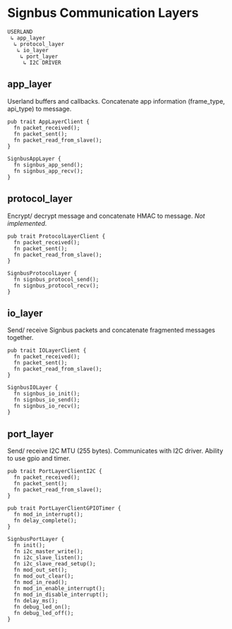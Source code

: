 # Signbus Communication Layers

```
USERLAND
 ↳ app_layer
  ↳ protocol_layer
   ↳ io_layer
    ↳ port_layer
     ↳ I2C DRIVER
```

## app_layer
Userland buffers and callbacks.
Concatenate app information (frame_type, api_type) to message.
 
    pub trait AppLayerClient {
      fn packet_received();
      fn packet_sent();
      fn packet_read_from_slave();
    }

    SignbusAppLayer {
      fn signbus_app_send();
      fn signbus_app_recv();
    }

## protocol_layer
Encrypt/ decrypt message and concatenate HMAC to message.
*Not implemented.*

    pub trait ProtocolLayerClient {
      fn packet_received();
      fn packet_sent();
      fn packet_read_from_slave();
    }

    SignbusProtocolLayer {
      fn signbus_protocol_send();
      fn signbus_protocol_recv();
    }


## io_layer
Send/ receive Signbus packets and concatenate fragmented messages together.

    pub trait IOLayerClient {
      fn packet_received();
      fn packet_sent();
      fn packet_read_from_slave();
    }

    SignbusIOLayer {
      fn signbus_io_init();
      fn signbus_io_send();
      fn signbus_io_recv();
    }


## port_layer
Send/ receive I2C MTU (255 bytes). Communicates with I2C driver.
Ability to use gpio and timer.

    pub trait PortLayerClientI2C {
      fn packet_received();
      fn packet_sent();
      fn packet_read_from_slave();
    }

    pub trait PortLayerClientGPIOTimer {
      fn mod_in_interrupt();
      fn delay_complete();
    }

    SignbusPortLayer {
      fn init();
      fn i2c_master_write();
      fn i2c_slave_listen();
      fn i2c_slave_read_setup();
      fn mod_out_set();
      fn mod_out_clear();
      fn mod_in_read();
      fn mod_in_enable_interrupt();
      fn mod_in_disable_interrupt();
      fn delay_ms();
      fn debug_led_on();
      fn debug_led_off();
    }
